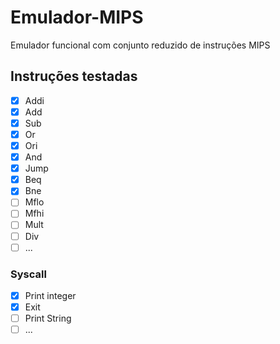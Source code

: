 # Emulador-MIPS
Emulador funcional com conjunto reduzido de instruções MIPS

## Instruções testadas

- [x]   Addi
- [x]   Add
- [x]   Sub
- [x]   Or
- [x]   Ori
- [x]   And
- [x]   Jump
- [x]   Beq
- [x]   Bne
- [ ]   Mflo
- [ ]   Mfhi
- [ ]   Mult
- [ ]   Div
- [ ]   ...

### Syscall

- [x]   Print integer
- [x]   Exit
- [ ]   Print String
- [ ]   ...
